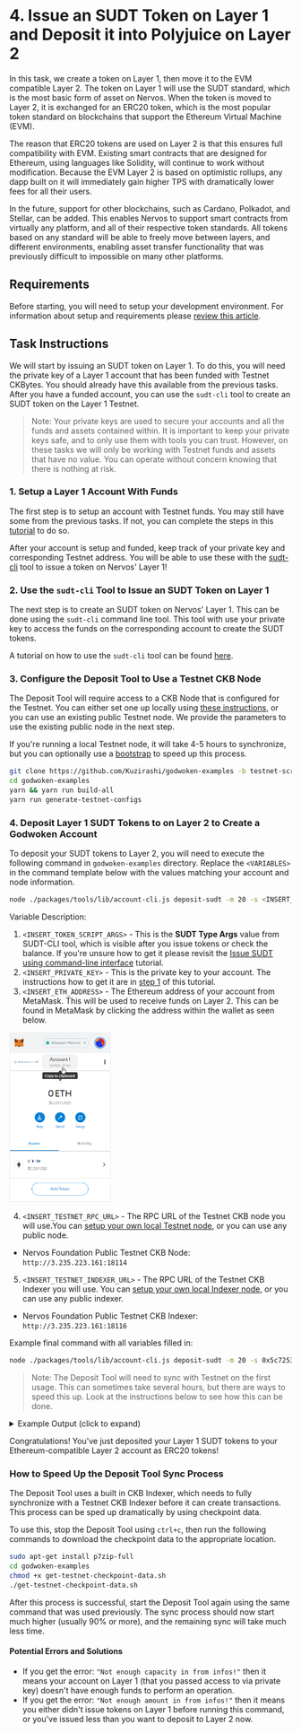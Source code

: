 # 4. Issue an SUDT Token on Layer 1 and Deposit it into Polyjuice on Layer 2

In this task, we create a token on Layer 1, then move it to the EVM compatible Layer 2. The token on Layer 1 will use the SUDT standard, which is the most basic form of asset on Nervos. When the token is moved to Layer 2, it is exchanged for an ERC20 token, which is the most popular token standard on blockchains that support the Ethereum Virtual Machine (EVM).

The reason that ERC20 tokens are used on Layer 2 is that this ensures full compatibility with EVM. Existing smart contracts that are designed for Ethereum, using languages like Solidity, will continue to work without modification. Because the EVM Layer 2 is based on optimistic rollups, any dapp built on it will immediately gain higher TPS with dramatically lower fees for all their users.

In the future, support for other blockchains, such as Cardano, Polkadot, and Stellar, can be added. This enables Nervos to support smart contracts from virtually any platform, and all of their respective token standards. All tokens based on any standard will be able to freely move between layers, and different environments, enabling asset transfer functionality that was previously difficult to impossible on many other platforms.

## Requirements

Before starting, you will need to setup your development environment. For information about setup and requirements please [review this article](../tasks-setup-and-requirements/tasks-setup-and-requirements.md).

## Task Instructions

We will start by issuing an SUDT token on Layer 1. To do this, you will need the private key of a Layer 1 account that has been funded with Testnet CKBytes. You should already have this available from the previous tasks. After you have a funded account, you can use the `sudt-cli` tool to create an SUDT token on the Layer 1 Testnet.

> Note: Your private keys are used to secure your accounts and all the funds and assets contained within. It is important to keep your private keys safe, and to only use them with tools you can trust. However, on these tasks we will only be working with Testnet funds and assets that have no value. You can operate without concern knowing that there is nothing at risk.

### 1. Setup a Layer 1 Account With Funds

The first step is to setup an account with Testnet funds. You may still have some from the previous tasks. If not, you can complete the steps in this [tutorial](../component-tutorials/10.setup.account.cli.md) to do so.

After your account is setup and funded, keep track of your private key and corresponding Testnet address. You will be able to use these with the [sudt-cli](../conceptual-explainers/tooling.md#sudt-cli) tool to issue a token on Nervos' Layer 1!

### 2. Use the `sudt-cli` Tool to Issue an SUDT Token on Layer 1

The next step is to create an SUDT token on Nervos' Layer 1. This can be done using the `sudt-cli` command line tool. This tool with use your private key to access the funds on the corresponding account to create the SUDT tokens.

A tutorial on how to use the `sudt-cli` tool can be found [here](../component-tutorials/9.issue.sudt.cli.md).

### 3. Configure the Deposit Tool to Use a Testnet CKB Node

The Deposit Tool will require access to a CKB Node that is configured for the Testnet. You can either set one up locally using [these instructions](https://docs.nervos.org/docs/basics/guides/testnet), or you can use an existing public Testnet node. We provide the parameters to use the existing public node in the next step.

If you're running a local Testnet node, it will take 4-5 hours to synchronize, but you can optionally use a [bootstrap](https://ckb.tools/bootstrap) to speed up this process.

```sh
git clone https://github.com/Kuzirashi/godwoken-examples -b testnet-script
cd godwoken-examples
yarn && yarn run build-all
yarn run generate-testnet-configs
```

### 4. Deposit Layer 1 SUDT Tokens to on Layer 2 to Create a Godwoken Account

To deposit your SUDT tokens to Layer 2, you will need to execute the following command in `godwoken-examples` directory. Replace the `<VARIABLES>` in the command template below with the values matching your account and node information.

```sh
node ./packages/tools/lib/account-cli.js deposit-sudt -m 20 -s <INSERT_TOKEN_SCRIPT_ARGS> -p <INSERT_PRIVATE_KEY> -l <INSERT_ETH_ADDRESS> -r <INSERT_TESTNET_RPC_URL> -d <INSERT_TESTNET_INDEXER_URL>
```

Variable Description:

1. `<INSERT_TOKEN_SCRIPT_ARGS>` - This is the **SUDT Type Args** value from SUDT-CLI tool, which is visible after you issue tokens or check the balance. If you're unsure how to get it please revisit the [Issue SUDT using command-line interface](/src/component-tutorials/9.issue.sudt.cli.md) tutorial.
2. `<INSERT_PRIVATE_KEY>` - This is the private key to your account. The instructions how to get it are in [step 1](#1-setup-a-layer-1-account-with-funds) of this tutorial.
3. `<INSERT_ETH_ADDRESS>` - The Ethereum address of your account from MetaMask. This will be used to receive funds on Layer 2. This can be found in MetaMask by clicking the address within the wallet as seen below.

<img src="../images/metamask-address.png" style="border: 1px solid #eeeeee; height: 300px" />

4. `<INSERT_TESTNET_RPC_URL>` - The RPC URL of the Testnet CKB node you will use.You can [setup your own local Testnet node](https://docs.nervos.org/docs/basics/guides/testnet), or you can use any public node.

- Nervos Foundation Public Testnet CKB Node: `http://3.235.223.161:18114`

5. `<INSERT_TESTNET_INDEXER_URL>` - The RPC URL of the Testnet CKB Indexer you will use. You can [setup your own local Indexer node](https://github.com/nervosnetwork/ckb-indexer/), or you can use any public indexer.

- Nervos Foundation Public Testnet CKB Indexer: `http://3.235.223.161:18116`

Example final command with all variables filled in:

``` sh
node ./packages/tools/lib/account-cli.js deposit-sudt -m 20 -s 0x5c7253696786b9eddd34e4f6b6e478ec5742bd36569ec60c1d0487480ba4f9e3 -p 0x79682c20bbcaf7fcf18eb0c69b133c872227ceb88971090e7f2242c80cd54d18 -l 0xD173313A51f8fc37BcF67569b463abd89d81844f -r http://3.235.223.161:18114 -d http://3.235.223.161:18116
```

> Note: The Deposit Tool will need to sync with Testnet on the first usage. This can sometimes take several hours, but there are ways to speed this up. Look at the instructions below to see how this can be done.

<details>
<summary>Example Output (click to expand)</summary>

```txt
LUMOS_CONFIG_NAME: AGGRON4
Indexer is syncing. Please wait.
Syncing 99.98% completed.
Syncing 99.99% completed.
Indexer synchronized.
using eth address: 0xD173313A51f8fc37BcF67569b463abd89d81844f
using ckb address: ckt1qyq9u5vzgtklnqrr6cevra7w2utrsxmjgefs72sfju
rollupTypeHash: 0x9b260161e003972c0b699939bc164cfdcfce7fd40eb9135835008dd7e09d3dae
Layer 2 lock script hash: 0xa3cd0b1d997e5281dd574dd34155945febcf73a4f5a0123106f226d2825e4e2c
↑ Using this script hash to get user account id ↑
rollupTypeHash: 0x9b260161e003972c0b699939bc164cfdcfce7fd40eb9135835008dd7e09d3dae
Layer 1 sudt script hash: 0xaaa98d5a0880fac496e42a1ed57b14a2cbd0acd6e57cad451e99c1f391fc62bc
rollupTypeHash: 0x9b260161e003972c0b699939bc164cfdcfce7fd40eb9135835008dd7e09d3dae
layer 2 sudt script: {
  code_hash: '0x108af2fe9fa8df03877ac62f77584ce56a33c37b0b74b6d6b8af6b1b8a5e93ab',
  hash_type: 'type',
  args: '0x9b260161e003972c0b699939bc164cfdcfce7fd40eb9135835008dd7e09d3daeaaa98d5a0880fac496e42a1ed57b14a2cbd0acd6e57cad451e99c1f391fc62bc'
}
Layer 2 sudt script hash: 0x82adbdd28dcac87b8fe4d0b89f8b729767c6496b8a4b46ab07991250484890d3
↑ Using this script hash to get sudt account id ↑
txHash: 0xce8ea56c22149b373160950e6d26c0fedd705b28b153bb8da33a88911ff4fede
--------- wait for tx deposit ----------
tx 0xce8ea56c22149b373160950e6d26c0fedd705b28b153bb8da33a88911ff4fede is pending, waited for 0 seconds
tx 0xce8ea56c22149b373160950e6d26c0fedd705b28b153bb8da33a88911ff4fede is pending, waited for 3 seconds
...
tx 0xce8ea56c22149b373160950e6d26c0fedd705b28b153bb8da33a88911ff4fede is committed, waited for 57 seconds
tx 0xce8ea56c22149b373160950e6d26c0fedd705b28b153bb8da33a88911ff4fede is committed!
waiting for layer 2 block producer collect the deposit cell ... 0 seconds
Your account id: 19
waiting for layer 2 block producer collect the deposit cell ... 5 seconds
...
waiting for layer 2 block producer collect the deposit cell ... 60 seconds
Your sudt id: 21
ckb balance in godwoken is: 80000000000
sudt balance in godwoken is: 20
deposit success!
```

</details>

Congratulations! You've just deposited your Layer 1 SUDT tokens to your Ethereum-compatible Layer 2 account as ERC20 tokens!

### How to Speed Up the Deposit Tool Sync Process

The Deposit Tool uses a built in CKB Indexer, which needs to fully synchronize with a Testnet CKB Indexer before it can create transactions. This process can be sped up dramatically by using checkpoint data.

To use this, stop the Deposit Tool using `ctrl+c`, then run the following commands to download the checkpoint data to the appropriate location.

```sh
sudo apt-get install p7zip-full
cd godwoken-examples
chmod +x get-testnet-checkpoint-data.sh
./get-testnet-checkpoint-data.sh
```

After this process is successful, start the Deposit Tool again using the same command that was used previously. The sync process should now start much higher (usually 90% or more), and the remaining sync will take much less time.

#### Potential Errors and Solutions

- If you get the error: `"Not enough capacity in from infos!"` then it means your account on Layer 1 (that you passed access to via private key) doesn't have enough funds to perform an operation.
- If you get the error: `"Not enough amount in from infos!"` then it means you either didn't issue tokens on Layer 1 before running this command, or you've issued less than you want to deposit to Layer 2 now.
